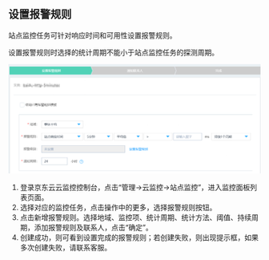 ## 设置报警规则
站点监控任务可针对响应时间和可用性设置报警规则。

设置报警规则时选择的统计周期不能小于站点监控任务的探测周期。

![image](https://raw.githubusercontent.com/jdcloudcom/cn/monitoring/image/Cloud-Monitor/site-monitoring/site-alarm.png)

1. 登录京东云云监控控制台，点击“管理->云监控->站点监控”，进入监控面板列表页面。
2. 选择对应的监控任务，点击操作中的更多，选择报警规则按钮。
3. 点击新增报警规则。选择地域、监控项、统计周期、统计方法、阈值、持续周期，添加报警规则及联系人，点击“确定”。
4. 创建成功，则可看到设置完成的报警规则；若创建失败，则出现提示框，如果多次创建失败，请联系客服。
